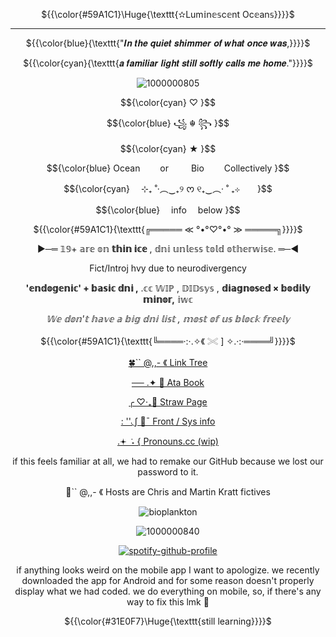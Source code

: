 
<p align="center"> ${{\color{#59A1C1}\Huge{\texttt{✫Lum𝕚n𝕖𝕤c𝕖nt Oc𝕖an𝕤}}}}$ </p>

___________________________________

<p align="center"> ${{\color{blue}{\texttt{"𝑰𝒏 𝒕𝒉𝒆 𝒒𝒖𝒊𝒆𝒕 𝒔𝒉𝒊𝒎𝒎𝒆𝒓 𝒐𝒇 𝒘𝒉𝒂𝒕 𝒐𝒏𝒄𝒆 𝒘𝒂𝒔,}}}}$ </p>
<p align="center"> ${{\color{cyan}{\texttt{𝒂 𝒇𝒂𝒎𝒊𝒍𝒊𝒂𝒓 𝒍𝒊𝒈𝒉𝒕 𝒔𝒕𝒊𝒍𝒍 𝒔𝒐𝒇𝒕𝒍𝒚 𝒄𝒂𝒍𝒍𝒔 𝒎𝒆 𝒉𝒐𝒎𝒆."}}}}$ </p>

<div align="center">

![1000000805](https://github.com/user-attachments/assets/1618bd11-dbd9-4e0b-8735-2779646a63e3)


<p align="center"> $${\color{cyan}
♡ }$$
<p align="center"> $${\color{blue}
꧁ ☬ ꧂ }$$
<p align="center"> $${\color{cyan}
★ }$$
<div align="center">

<p align="center"
  
<p align="center"> $${\color{blue}
  Ocean    or    Bio    Collectively }$$
<p align="center"> $${\color{cyan}
  ⊹₊ ˚‧︵‿₊୨ ᰔ ୧₊‿︵‧ ˚ ₊⊹  }$$
<p align="center"> $${\color{blue}
  info  below }$$

<p align="center"> ${{\color{#59A1C1}{\texttt{╔═════ ≪ °•°♡°•° ≫ ═════╗}}}}$ </p>

 ►─═  𝟙𝟡+ 𝕒𝕣𝕖 𝕠𝕟 **𝕥𝕙𝕚𝕟 𝕚𝕔𝕖** , 𝕕𝕟𝕚 𝕦𝕟𝕝𝕖𝕤𝕤 𝕥𝕠𝕝𝕕 𝕠𝕥𝕙𝕖𝕣𝕨𝕚𝕤𝕖. ═─◄

 Fict/Introj hvy due to neurodivergency

**'𝕖𝕟𝕕𝕠𝕘𝕖𝕟𝕚𝕔' + 𝕓𝕒𝕤𝕚𝕔 𝕕𝕟𝕚 ,** .𝕔𝕔 𝕎𝕀ℙ  , 𝔻𝕀𝔻𝕤𝕪𝕤 , **𝕕𝕚𝕒𝕘𝕟𝕠𝕤𝕖𝕕 × 𝕓𝕠𝕕𝕚𝕝𝕪 𝕞𝕚𝕟𝕠𝕣,** 𝕚𝕨𝕔

  _𝕎𝕖 𝕕𝕠𝕟'𝕥 𝕙𝕒𝕧𝕖 𝕒 𝕓𝕚𝕘 𝕕𝕟𝕚 𝕝𝕚𝕤𝕥 , 𝕞𝕠𝕤𝕥 𝕠𝕗 𝕦𝕤 𝕓𝕝𝕠𝕔𝕜 𝕗𝕣𝕖𝕖𝕝𝕪_

<p align="center"> ${{\color{#59A1C1}{\texttt{╚════·:·.✧《 𓏵 ] ✧.·:·════╝}}}}$ </p>

[🍀`` @,,- 《 Link Tree](https://linktr.ee/FormTak3rzz)

[── .✦ 🌟 Ata Book](https://ssc.atabook.org/)

[╭ ♡‧₊🫧 Straw Page](https://luminescentoceans.straw.page/)

[: ''◟∫ 🌊¯ Front / Sys info](https://pluralkit.xyz/f/gkrvpo)

[.𖥔 ݁ ˖  { Pronouns.cc (wip)](https://pronouns.cc/@Luminescent_Oceans_Sys)

if this feels familiar at all, we had to remake our GitHub because we lost our password to it.

 🐾`` @,,- 《 Hosts are Chris and Martin Kratt fictives

</div>

<div align="center">
 
 
 ![bioplankton](https://komarev.com/ghpvc/?username=LuminescentOceansSys&abbreviated=true&label=Bioplankton&color=59A1C1)
 

![1000000840](https://github.com/user-attachments/assets/89a68ef9-ba7d-49d2-89bd-84bec8f0b91a)

  

[^1]:[(https://open.spotify.com/user/31t6iahnmjtxuosnnwfe3dhwkcsa?si=4JTg4ga7QimpMi56UOJsiA)]

<div align="center">

[![spotify-github-profile](https://spotify-github-profile.kittinanx.com/api/view?uid=31t6iahnmjtxuosnnwfe3dhwkcsa&cover_image=true&theme=default&show_offline=false&background_color=121212&interchange=false&bar_color=00ffff)](https://github.com/kittinan/spotify-github-profile)

if anything looks weird on the mobile app I want to apologize. we recently downloaded the app for Android and for some reason doesn't properly display what we had coded. we do everything on mobile, so, if there's any way to fix this lmk 🙏

 <p align="center"> 
  
  ${{\color{#31E0F7}\Huge{\texttt{still learning}}}}$ </p>
